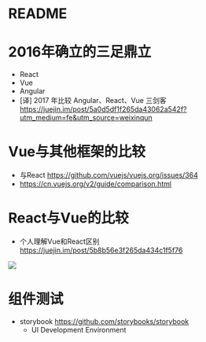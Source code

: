 # README

# 2016年确立的三足鼎立

- React
- Vue
- Angular
- [译] 2017 年比较 Angular、React、Vue 三剑客 <https://juejin.im/post/5a0d5df1f265da43062a542f?utm_medium=fe&utm_source=weixinqun>

# Vue与其他框架的比较

- 与React https://github.com/vuejs/vuejs.org/issues/364
- https://cn.vuejs.org/v2/guide/comparison.html

# React与Vue的比较

- 个人理解Vue和React区别 https://juejin.im/post/5b8b56e3f265da434c1f5f76

![](https://user-gold-cdn.xitu.io/2018/9/2/165984beb2c823d1?imageView2/0/w/1280/h/960/format/webp/ignore-error/1)

# 组件测试

- storybook https://github.com/storybooks/storybook
  - UI Development Environment